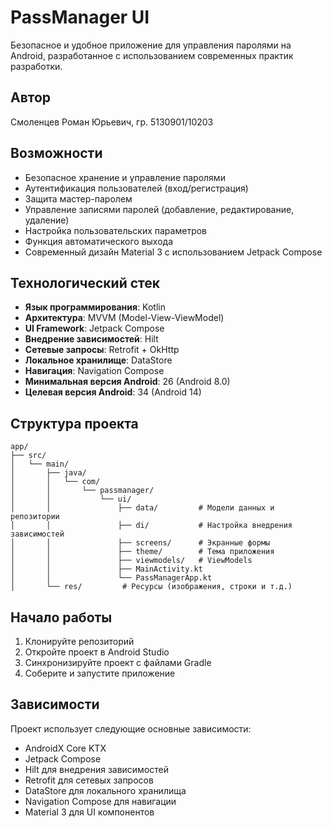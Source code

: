 # PassManager UI

Безопасное и удобное приложение для управления паролями на Android, разработанное с использованием современных практик разработки.

## Автор

Смоленцев Роман Юрьевич, гр. 5130901/10203

## Возможности

- Безопасное хранение и управление паролями
- Аутентификация пользователей (вход/регистрация)
- Защита мастер-паролем
- Управление записями паролей (добавление, редактирование, удаление)
- Настройка пользовательских параметров
- Функция автоматического выхода
- Современный дизайн Material 3 с использованием Jetpack Compose

## Технологический стек

- **Язык программирования**: Kotlin
- **Архитектура**: MVVM (Model-View-ViewModel)
- **UI Framework**: Jetpack Compose
- **Внедрение зависимостей**: Hilt
- **Сетевые запросы**: Retrofit + OkHttp
- **Локальное хранилище**: DataStore
- **Навигация**: Navigation Compose
- **Минимальная версия Android**: 26 (Android 8.0)
- **Целевая версия Android**: 34 (Android 14)

## Структура проекта

```
app/
├── src/
│   └── main/
│       ├── java/
│       │   └── com/
│       │       └── passmanager/
│       │           └── ui/
│       │               ├── data/         # Модели данных и репозитории
│       │               ├── di/           # Настройка внедрения зависимостей
│       │               ├── screens/      # Экранные формы
│       │               ├── theme/        # Тема приложения
│       │               ├── viewmodels/   # ViewModels
│       │               ├── MainActivity.kt
│       │               └── PassManagerApp.kt
│       └── res/         # Ресурсы (изображения, строки и т.д.)
```

## Начало работы

1. Клонируйте репозиторий
2. Откройте проект в Android Studio
3. Синхронизируйте проект с файлами Gradle
4. Соберите и запустите приложение

## Зависимости

Проект использует следующие основные зависимости:

- AndroidX Core KTX
- Jetpack Compose
- Hilt для внедрения зависимостей
- Retrofit для сетевых запросов
- DataStore для локального хранилища
- Navigation Compose для навигации
- Material 3 для UI компонентов